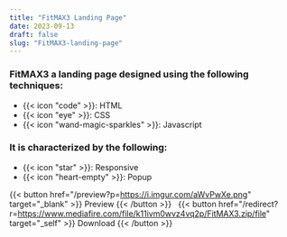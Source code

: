 ```yaml
---
title: "FitMAX3 Landing Page"
date: 2023-09-13
draft: false
slug: "FitMAX3-landing-page"
---
```

### __FitMAX3__ a __landing page__ designed using the following techniques:
- {{< icon "code" >}}: HTML
- {{< icon "eye" >}}: CSS
- {{< icon "wand-magic-sparkles" >}}: Javascript  

### It is characterized by the following:
- {{< icon "star" >}}: Responsive
- {{< icon "heart-empty" >}}:  Popup

<!--adsense-->

{{< button href="/preview?p=https://i.imgur.com/aWvPwXe.png" target="_blank" >}}
Preview
{{< /button >}} &nbsp; {{< button href="/redirect?r=https://www.mediafire.com/file/k11ivm0wvz4vq2p/FitMAX3.zip/file" target="_self" >}}
Download
{{< /button >}}